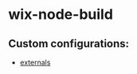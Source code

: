 # wix-node-build

## Custom configurations:
 
 - [externals](https://webpack.github.io/docs/library-and-externals.html#configuration-options)